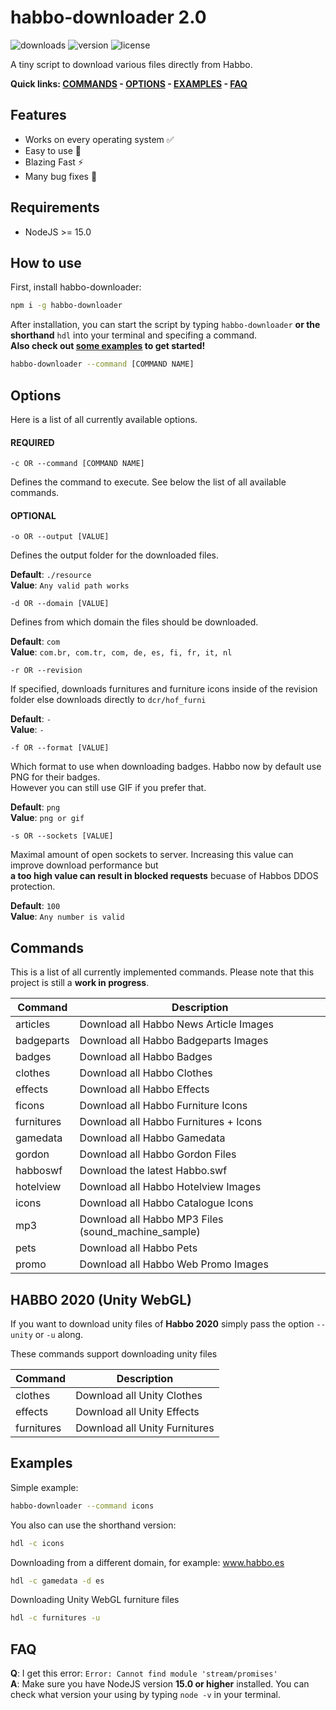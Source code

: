 # habbo-downloader 2.0

![downloads](https://img.shields.io/npm/dt/habbo-downloader?style=for-the-badge)
![version](https://img.shields.io/npm/v/habbo-downloader?label=version&style=for-the-badge)
![license](https://img.shields.io/npm/l/habbo-downloader?style=for-the-badge)

A tiny script to download various files directly from Habbo.

**Quick links: [COMMANDS](#commands) - [OPTIONS](#options) - [EXAMPLES](#examples) - [FAQ](#faq)**

## Features

- Works on every operating system ✅
- Easy to use 💯
- Blazing Fast ⚡
- Many bug fixes 🐛

## Requirements

- NodeJS >= 15.0

## How to use

First, install habbo-downloader:

```bash
npm i -g habbo-downloader
```

After installation, you can start the script by typing `habbo-downloader` **or the shorthand** `hdl` into your terminal and specifing a command.  
**Also check out [some examples](#examples) to get started!**

```bash
habbo-downloader --command [COMMAND NAME]
```

## Options

Here is a list of all currently available options.

#### REQUIRED

```
-c OR --command [COMMAND NAME]  
```

Defines the command to execute. See below the list of all available commands.

#### OPTIONAL

```
-o OR --output [VALUE]
```  

Defines the output folder for the downloaded files.

**Default**: `./resource`  
**Value**: `Any valid path works`


```
-d OR --domain [VALUE]
```  

Defines from which domain the files should be downloaded.  

**Default**: `com`  
**Value**: `com.br, com.tr, com, de, es, fi, fr, it, nl`

```
-r OR --revision
```  

If specified, downloads furnitures and furniture icons inside of the revision
folder else downloads directly to `dcr/hof_furni`

**Default**: `-`  
**Value**: `-`

```
-f OR --format [VALUE]
```  

Which format to use when downloading badges. Habbo now by default use PNG for their badges.  
However you can still use GIF if you prefer that.

**Default**: `png`  
**Value**: `png or gif`

```
-s OR --sockets [VALUE]
```

Maximal amount of open sockets to server. Increasing this value can improve download performance but  
**a too high value can result in blocked requests** becuase of Habbos DDOS protection.  

**Default**: `100`  
**Value**: `Any number is valid`

## Commands

This is a list of all currently implemented commands. Please note that this project is still a **work in progress**.

|     Command     |                        Description                        |
| --------------- | --------------------------------------------------------- |
| articles        | Download all Habbo News Article Images                    |
| badgeparts      | Download all Habbo Badgeparts Images                      |
| badges          | Download all Habbo Badges                                 |
| clothes         | Download all Habbo Clothes                                |
| effects         | Download all Habbo Effects                                |
| ficons          | Download all Habbo Furniture Icons                        |
| furnitures      | Download all Habbo Furnitures + Icons                     |
| gamedata        | Download all Habbo Gamedata                               |
| gordon          | Download all Habbo Gordon Files                           |
| habboswf        | Download the latest Habbo.swf                             |
| hotelview       | Download all Habbo Hotelview Images                       |
| icons           | Download all Habbo Catalogue Icons                        |
| mp3             | Download all Habbo MP3 Files (sound_machine_sample)       |
| pets            | Download all Habbo Pets                                   |
| promo           | Download all Habbo Web Promo Images                       |


## HABBO 2020 (Unity WebGL)

If you want to download unity files of **Habbo 2020** simply pass the option `--unity` or `-u` along.

These commands support downloading unity files

|     Command     |                        Description                        |
| --------------- | --------------------------------------------------------- |
| clothes         | Download all Unity Clothes                                |
| effects         | Download all Unity Effects                                |
| furnitures      | Download all Unity Furnitures                             |

## Examples

Simple example:

```bash
habbo-downloader --command icons
```

You also can use the shorthand version:

```bash
hdl -c icons
```

Downloading from a different domain, for example: www.habbo.es

```bash
hdl -c gamedata -d es
```

Downloading Unity WebGL furniture files

```bash
hdl -c furnitures -u
```

## FAQ

**Q**: I get this error: `Error: Cannot find module 'stream/promises'`  
**A**: Make sure you have NodeJS version **15.0 or higher** installed. You can check what version your using by typing `node -v` in your terminal.
